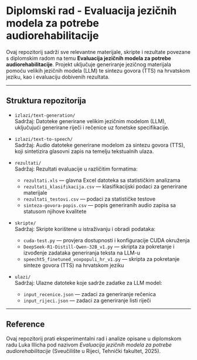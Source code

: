 # Diplomski rad - Evaluacija jezičnih modela za potrebe audiorehabilitacije

Ovaj repozitorij sadrži sve relevantne materijale, skripte i rezultate povezane s diplomskim radom na temu **Evaluacija jezičnih modela za potrebe audiorehabilitacije**. Projekt uključuje generiranje jezičnog materijala pomoću velikih jezičnih modela (LLM) te sintezu govora (TTS) na hrvatskom jeziku, kao i evaluaciju dobivenih rezultata.

---

## Struktura repozitorija

- `izlazi/text-generation/`  
  Sadržaj: Datoteke generirane velikim jezičnim modelom (LLM), uključujući generirane riječi i rečenice uz fonetske specifikacije.

- `izlazi/text-to-speech/`  
  Sadržaj: Audio datoteke generirane modelom za sintezu govora (TTS), koji sintetizira glasovni zapis na temelju tekstualnih ulaza.

- `rezultati/`  
  Sadržaj: Rezultati evaluacije u različitim formatima:  
  - `rezultati.xls` — glavna Excel datoteka sa statističkim analizama  
  - `rezultati_klasifikacija.csv` — klasifikacijski podaci za generirane materijale  
  - `rezultati_testovi.csv` — podaci za statističke testove  
  - `sinteza-govora-popis.csv` — popis generiranih audio zapisa sa statusom njihove kvalitete

- `skripte/`  
  Sadržaj: Skripte korištene u istraživanju i obradi podataka:  
  - `cuda-test.py` — provjera dostupnosti i konfiguracije CUDA okruženja  
  - `DeepSeek-R1-Distill-Qwen-32B_v1.py` — skripta za pokretanje i izvođenje zadataka generiranja teksta na LLM-u  
  - `speecht5_finetuned_voxpopuli_hr_v1.py` — skripta za pokretanje sinteze govora (TTS) na hrvatskom jeziku

- `ulazi/`  
  Sadržaj: Ulazne datoteke koje sadrže zadatke za LLM model:  
  - `input_recenice.json` — zadaci za generiranje rečenica  
  - `input_rijeci.json` — zadaci za generiranje listi riječi

---

## Reference

Ovaj repozitorij prati eksperimentalni rad i analize opisane u diplomskom radu Luka Illicha pod nazivom _Evaluacija jezičnih modela za potrebe audiorehabilitacije_ (Sveučilište u Rijeci, Tehnički fakultet, 2025).
